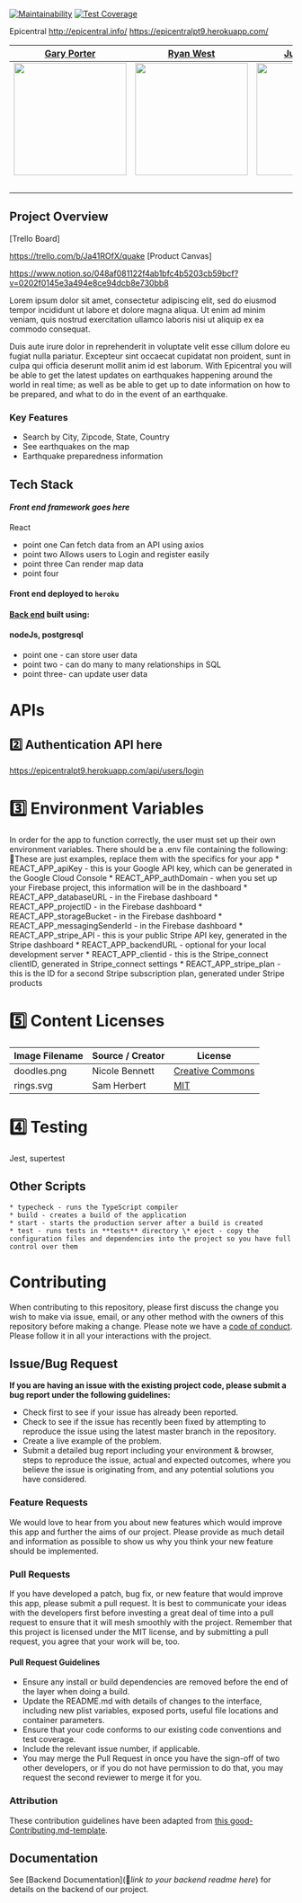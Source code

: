 [![Maintainability](https://api.codeclimate.com/v1/badges/afddbd6fb90fa22e1cf9/maintainability)](https://codeclimate.com/github/Lambda-School-Labs/quake-fe-pt9/maintainability)
[![Test Coverage](https://api.codeclimate.com/v1/badges/afddbd6fb90fa22e1cf9/test_coverage)](https://codeclimate.com/github/Lambda-School-Labs/quake-fe-pt9/test_coverage)

Epicentral
http://epicentral.info/
https://epicentralpt9.herokuapp.com/

|                                       [Gary Porter](https://github.com/garybot)                                        |                                       [Ryan West](https://github.com/RyanSWest)                                        |                                       [Juan Aleman](https://github.com/JJAleman)                                        |                                       [Denise Chaloupka](https://github.com/DeniseChaloupka)                                        |                                       [Joshua Daley](https://github.com/)                                        |
| :-----------------------------------------------------------------------------------------------------------: | :-----------------------------------------------------------------------------------------------------------: | :-----------------------------------------------------------------------------------------------------------: | :-----------------------------------------------------------------------------------------------------------: | :-----------------------------------------------------------------------------------------------------------: |
|                      [<img src="https://avatars1.githubusercontent.com/u/12163086?s=460&u=97c1ecc3ea7872a33d90d563ba7a0dc4088cf5b2&v=4" width = "200" />](https://github.com/garybot)                       |                      [<img src="https://ca.slack-edge.com/ESZCHB482-W012JHQBSHG-4cdb46c2dfb9-72" width = "200" />](https://github.com/RyanSWest)                       |                      [<img src="https://ca.slack-edge.com/ESZCHB482-W0138D1DZ0Q-37a2a49c4e05-512" width = "200" />](ttps://github.com/JJAleman)                       |                      [<img src="https://ca.slack-edge.com/ESZCHB482-W012JHQ5UBU-b25d37e15ff3-512" width = "200" />](https://github.com/DeniseChaloupka)                       |                      [<img src="https://ca.slack-edge.com/ESZCHB482-W0123RMBDB9-1b38516443df-512" width = "200" />](https://github.com/)                       |
|                 [<img src="https://github.com/favicon.ico" width="15"> ](https://github.com/)                 |            [<img src="https://github.com/favicon.ico" width="15"> ](https://github.com/honda0306)             |           [<img src="https://github.com/favicon.ico" width="15"> ](https://github.com/Mister-Corn)            |          [<img src="https://github.com/favicon.ico" width="15"> ](https://github.com/NandoTheessen)           |            [<img src="https://github.com/favicon.ico" width="15"> ](https://github.com/wvandolah)             |
|                                        |

       
## Project Overview

[Trello Board]

https://trello.com/b/Ja41ROfX/quake
[Product Canvas]

https://www.notion.so/048af081122f4ab1bfc4b5203cb59bcf?v=0202f0145e3a494e8ce94dcb8e730bb8


Lorem ipsum dolor sit amet, consectetur adipiscing elit, sed do eiusmod tempor incididunt ut labore et dolore magna aliqua. Ut enim ad minim veniam, quis nostrud exercitation ullamco laboris nisi ut aliquip ex ea commodo consequat.

Duis aute irure dolor in reprehenderit in voluptate velit esse cillum dolore eu fugiat nulla pariatur. Excepteur sint occaecat cupidatat non proident, sunt in culpa qui officia deserunt mollit anim id est laborum.
   With Epicentral you will be able to get the latest updates on
          earthquakes happening around the world in real time; as well as be
          able to get up to date information on how to be prepared, and what to
          do in the event of an earthquake.


### Key Features
-    Search by City, Zipcode, State, Country
-    See earthquakes on the map
-    Earthquake preparedness information

## Tech Stack

#### _Front end framework goes here_
React

-    point one Can fetch data from an API using axios
-    point two  Allows users to Login and register easily
-    point three  Can render map data
-    point four  

#### Front end deployed to `heroku `

#### [Back end](https://epicentralpt9.herokuapp.com) built using:

#### nodeJs, postgresql

-    point one - can store user data
-    point two - can do many to many relationships in SQL
-    point three- can update user data


# APIs

## 2️⃣ Authentication API here
https://epicentralpt9.herokuapp.com/api/users/login



# 3️⃣ Environment Variables
In order for the app to function correctly, the user must set up their own environment variables. There should be a .env file containing the following:
🚫These are just examples, replace them with the specifics for your app
    *  REACT_APP_apiKey - this is your Google API key, which can be generated in the Google Cloud Console
    *  REACT_APP_authDomain - when you set up your Firebase project, this information will be in the dashboard
    *  REACT_APP_databaseURL - in the Firebase dashboard
    *  REACT_APP_projectID - in the Firebase dashboard
    *  REACT_APP_storageBucket - in the Firebase dashboard
    *  REACT_APP_messagingSenderId - in the Firebase dashboard
    *  REACT_APP_stripe_API - this is your public Stripe API key, generated in the Stripe dashboard
    *  REACT_APP_backendURL - optional for your local development server
    *  REACT_APP_clientid - this is the Stripe_connect clientID, generated in Stripe_connect settings
    *  REACT_APP_stripe_plan - this is the ID for a second Stripe subscription plan, generated under Stripe products
# 5️⃣ Content Licenses
| Image Filename | Source / Creator | License                                                                      |
| -------------- | ---------------- | ---------------------------------------------------------------------------- |
| doodles.png    | Nicole Bennett   | [Creative Commons](https://www.toptal.com/designers/subtlepatterns/doodles/) |
| rings.svg      | Sam Herbert      | [MIT](https://github.com/SamHerbert/SVG-Loaders)                             |

# 4️⃣ Testing

Jest, supertest




## Other Scripts
    * typecheck - runs the TypeScript compiler
    * build - creates a build of the application
    * start - starts the production server after a build is created
    * test - runs tests in **tests** directory \* eject - copy the configuration files and dependencies into the project so you have full control over them

# Contributing
When contributing to this repository, please first discuss the change you wish to make via issue, email, or any other method with the owners of this repository before making a change.
Please note we have a [code of conduct](./CODE_OF_CONDUCT.md). Please follow it in all your interactions with the project.
## Issue/Bug Request
   
 **If you are having an issue with the existing project code, please submit a bug report under the following guidelines:**
 - Check first to see if your issue has already been reported.
 - Check to see if the issue has recently been fixed by attempting to reproduce the issue using the latest master branch in the repository.
 - Create a live example of the problem.
 - Submit a detailed bug report including your environment & browser, steps to reproduce the issue, actual and expected outcomes,  where you believe the issue is originating from, and any potential solutions you have considered.

### Feature Requests
We would love to hear from you about new features which would improve this app and further the aims of our project. Please provide as much detail and information as possible to show us why you think your new feature should be implemented.

### Pull Requests
If you have developed a patch, bug fix, or new feature that would improve this app, please submit a pull request. It is best to communicate your ideas with the developers first before investing a great deal of time into a pull request to ensure that it will mesh smoothly with the project.
Remember that this project is licensed under the MIT license, and by submitting a pull request, you agree that your work will be, too.

#### Pull Request Guidelines
- Ensure any install or build dependencies are removed before the end of the layer when doing a build.
- Update the README.md with details of changes to the interface, including new plist variables, exposed ports, useful file locations and container parameters.
- Ensure that your code conforms to our existing code conventions and test coverage.
- Include the relevant issue number, if applicable.
- You may merge the Pull Request in once you have the sign-off of two other developers, or if you do not have permission to do that, you may request the second reviewer to merge it for you.

### Attribution
These contribution guidelines have been adapted from [this good-Contributing.md-template](https://gist.github.com/PurpleBooth/b24679402957c63ec426).

## Documentation
See [Backend Documentation](🚫_link to your backend readme here_) for details on the backend of our project.
